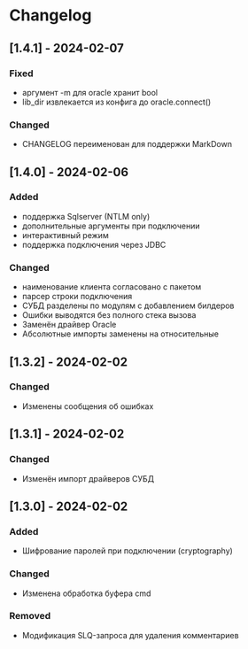 # Changelog

## [1.4.1] - 2024-02-07
### Fixed
- аргумент -m для oracle хранит bool
- lib_dir извлекается из конфига до oracle.connect() 
### Changed
- CHANGELOG переименован для поддержки MarkDown

## [1.4.0] - 2024-02-06
### Added
- поддержка Sqlserver (NTLM only)
- дополнительные аргументы при подключении
- интерактивный режим
- поддержка подключения через JDBC
### Changed
- наименование клиента согласовано с пакетом
- парсер строки подключения
- СУБД разделены по модулям с добавлением билдеров
- Ошибки выводятся без полного стека вызова
- Заменён драйвер Oracle
- Абсолютные импорты заменены на относительные

## [1.3.2] - 2024-02-02
### Changed
- Изменены сообщения об ошибках

## [1.3.1] - 2024-02-02
### Changed
- Изменён импорт драйверов СУБД

## [1.3.0] - 2024-02-02
### Added
- Шифрование паролей при подключении (cryptography) 
### Changed
- Изменена обработка буфера cmd
### Removed
- Модификация SLQ-запроса для удаления комментариев
